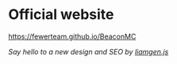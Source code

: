 # Official website
https://fewerteam.github.io/BeaconMC

<i>Say hello to a new design and SEO by <a href="https://liamgenjs.vercel.app">liamgen.js</a></i>